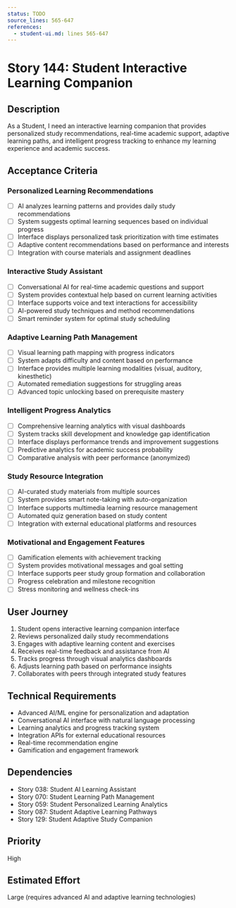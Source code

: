 ```yaml
---
status: TODO
source_lines: 565-647
references:
  - student-ui.md: lines 565-647
---
```


# Story 144: Student Interactive Learning Companion

## Description
As a Student, I need an interactive learning companion that provides personalized study recommendations, real-time academic support, adaptive learning paths, and intelligent progress tracking to enhance my learning experience and academic success.

## Acceptance Criteria

### Personalized Learning Recommendations
- [ ] AI analyzes learning patterns and provides daily study recommendations
- [ ] System suggests optimal learning sequences based on individual progress
- [ ] Interface displays personalized task prioritization with time estimates
- [ ] Adaptive content recommendations based on performance and interests
- [ ] Integration with course materials and assignment deadlines

### Interactive Study Assistant
- [ ] Conversational AI for real-time academic questions and support
- [ ] System provides contextual help based on current learning activities
- [ ] Interface supports voice and text interactions for accessibility
- [ ] AI-powered study techniques and method recommendations
- [ ] Smart reminder system for optimal study scheduling

### Adaptive Learning Path Management
- [ ] Visual learning path mapping with progress indicators
- [ ] System adapts difficulty and content based on performance
- [ ] Interface provides multiple learning modalities (visual, auditory, kinesthetic)
- [ ] Automated remediation suggestions for struggling areas
- [ ] Advanced topic unlocking based on prerequisite mastery

### Intelligent Progress Analytics
- [ ] Comprehensive learning analytics with visual dashboards
- [ ] System tracks skill development and knowledge gap identification
- [ ] Interface displays performance trends and improvement suggestions
- [ ] Predictive analytics for academic success probability
- [ ] Comparative analysis with peer performance (anonymized)

### Study Resource Integration
- [ ] AI-curated study materials from multiple sources
- [ ] System provides smart note-taking with auto-organization
- [ ] Interface supports multimedia learning resource management
- [ ] Automated quiz generation based on study content
- [ ] Integration with external educational platforms and resources

### Motivational and Engagement Features
- [ ] Gamification elements with achievement tracking
- [ ] System provides motivational messages and goal setting
- [ ] Interface supports peer study group formation and collaboration
- [ ] Progress celebration and milestone recognition
- [ ] Stress monitoring and wellness check-ins

## User Journey
1. Student opens interactive learning companion interface
2. Reviews personalized daily study recommendations
3. Engages with adaptive learning content and exercises
4. Receives real-time feedback and assistance from AI
5. Tracks progress through visual analytics dashboards
6. Adjusts learning path based on performance insights
7. Collaborates with peers through integrated study features

## Technical Requirements
- Advanced AI/ML engine for personalization and adaptation
- Conversational AI interface with natural language processing
- Learning analytics and progress tracking system
- Integration APIs for external educational resources
- Real-time recommendation engine
- Gamification and engagement framework

## Dependencies
- Story 038: Student AI Learning Assistant
- Story 070: Student Learning Path Management
- Story 059: Student Personalized Learning Analytics
- Story 087: Student Adaptive Learning Pathways
- Story 129: Student Adaptive Study Companion

## Priority
High

## Estimated Effort
Large (requires advanced AI and adaptive learning technologies)